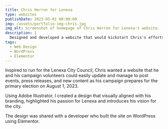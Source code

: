 ```yaml
---
title: Chris Herron for Lenexa
type: websites
publishDate: 2023-05-01 00:00:00
img: /assets/portfolio-img-chris.jpg
img_alt: Screenshot of homepage of Chris Herron for Lenexa's website.
description: |
  Designed and developed a website that would kickstart Chris's efforts to run for Lenexa City Council.
tags:
  - Web Design
  - WordPress
  - Elementor
---
```


Inspired to run for the Lenexa City Council, Chris wanted a website that he and his campaign volunteers could easily update and manage to post events, press releases, and new content as his campaign prepares for the primary election on August 1, 2023.

Using Adobe Illustrator, I created a design that visually aligned with his branding, highlighted his passion for Lenexa and introduces his vision for the city.

The design was shared with a developer who built the site on WordPress using Elementor.
